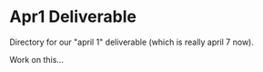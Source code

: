 # Apr1 Deliverable

Directory for our "april 1" deliverable (which is really april 7 now).

Work on this...
